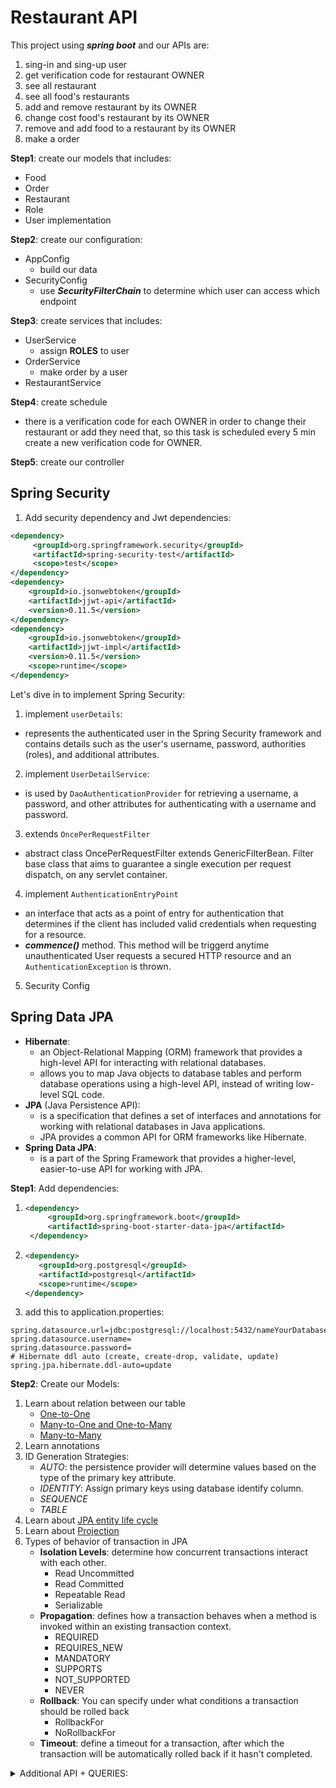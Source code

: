# Restaurant API
This project using ***spring boot*** and our APIs are:
1. sing-in and sing-up user
2. get verification code for restaurant OWNER
3. see all restaurant
4. see all food's restaurants
5. add and remove restaurant by its OWNER
6. change cost food's restaurant by its OWNER
7. remove and add food to a restaurant by its OWNER
8. make a order

**Step1**: create our models that includes: 
* Food
* Order
* Restaurant
* Role
* User implementation

**Step2**: create our configuration:
* AppConfig
  * build our data
* SecurityConfig
  * use ***SecurityFilterChain*** to determine which user can access which endpoint 

**Step3**: create services that includes:
* UserService
  * assign **ROLES** to user
* OrderService
  * make order by a user
* RestaurantService

**Step4**: create schedule
* there is a verification code for each OWNER in order to change their restaurant or add they need that, so this task is scheduled every 5 min create a new verification code for OWNER.

**Step5**: create our controller

## Spring Security
1. Add security dependency and Jwt dependencies:
```xml
<dependency>
     <groupId>org.springframework.security</groupId>
     <artifactId>spring-security-test</artifactId>
     <scope>test</scope>
</dependency>
<dependency>
    <groupId>io.jsonwebtoken</groupId>
    <artifactId>jjwt-api</artifactId>
    <version>0.11.5</version>
</dependency>
<dependency>
    <groupId>io.jsonwebtoken</groupId>
    <artifactId>jjwt-impl</artifactId>
    <version>0.11.5</version>
    <scope>runtime</scope>
</dependency>
```
Let's dive in to implement Spring Security:
1. implement `userDetails`:
  - represents the authenticated user in the Spring Security framework and contains details such as the user's username, password, authorities (roles), and additional attributes.
2. implement `UserDetailService`:
  - is used by `DaoAuthenticationProvider` for retrieving a username, a password, and other attributes for authenticating with a username and password.
3. extends `OncePerRequestFilter`
  - abstract class OncePerRequestFilter extends GenericFilterBean. Filter base class that aims to guarantee a single execution per request dispatch, on any servlet container.
4. implement `AuthenticationEntryPoint`
  -  an interface that acts as a point of entry for authentication that determines if the client has included valid credentials when requesting for a resource.
  - **_commence()_** method. This method will be triggerd anytime unauthenticated User requests a secured HTTP resource and an `AuthenticationException` is thrown.
5. Security Config

## Spring Data JPA
- **Hibernate**:
  - an Object-Relational Mapping (ORM) framework that provides a high-level API for interacting with relational databases.
  - allows you to map Java objects to database tables and perform database operations using a high-level API, instead of writing low-level SQL code.
- **JPA** (Java Persistence API):
  - is a specification that defines a set of interfaces and annotations for working with relational databases in Java applications.
  - JPA provides a common API for ORM frameworks like Hibernate.
- **Spring Data JPA**:
  - is a part of the Spring Framework that provides a higher-level, easier-to-use API for working with JPA.

**Step1**: Add dependencies:
1. ```xml
   <dependency>
        <groupId>org.springframework.boot</groupId>
        <artifactId>spring-boot-starter-data-jpa</artifactId>
    </dependency>
2. ```xml
   <dependency>
      <groupId>org.postgresql</groupId>
      <artifactId>postgresql</artifactId>
      <scope>runtime</scope>
   </dependency>
   ```
3. add this to application.properties:
```properties
spring.datasource.url=jdbc:postgresql://localhost:5432/nameYourDatabase
spring.datasource.username=
spring.datasource.password=
# Hibernate ddl auto (create, create-drop, validate, update)
spring.jpa.hibernate.ddl-auto=update
```
**Step2**: Create our Models:
1. Learn about relation between our table
   - [One-to-One](https://www.baeldung.com/jpa-one-to-one)
   - [Many-to-One and One-to-Many](https://www.baeldung.com/hibernate-one-to-many)
   - [Many-to-Many](https://www.baeldung.com/hibernate-many-to-many)
2. Learn annotations
3. ID Generation Strategies:
   - _AUTO_: the persistence provider will determine values based on the type of the primary key attribute.
   - _IDENTITY_: Assign primary keys using database identify column.
   - _SEQUENCE_
   - _TABLE_
4. Learn about [JPA entity life cycle](https://www.objectdb.com/java/jpa/persistence/managed#:~:text=The%20life%20cycle%20of%20entity,persistence.)
5. Learn about [Projection](https://www.baeldung.com/spring-data-jpa-projections)
6. Types of behavior of transaction in JPA
   - **Isolation Levels**: determine how concurrent transactions interact with each other.
     - Read Uncommitted
     - Read Committed
     - Repeatable Read
     - Serializable
   - **Propagation**: defines how a transaction behaves when a method is invoked within an existing transaction context.
     - REQUIRED
     - REQUIRES_NEW
     - MANDATORY
     - SUPPORTS
     - NOT_SUPPORTED
     - NEVER
   - **Rollback**: You can specify under what conditions a transaction should be rolled back
     - RollbackFor
     - NoRollbackFor
   - **Timeout**: define a timeout for a transaction, after which the transaction will be automatically rolled back if it hasn't completed.


<details>
<summary>Additional API + QUERIES:</summary>

1. Find Users With Total Sum Cost Exceeding Threshold
```java
    @Query("SELECT DISTINCT u FROM UserImp u JOIN u.orders o GROUP BY u HAVING SUM(o.totalCost) > :thresholdAmount")
    List<UserView> findUsersWithTotalSumCostExceedingThreshold(@Param("thresholdAmount") int thresholdAmount);
```
2. Count Orders By User And Restaurant
```java
    @Query("SELECT NEW org.example.dto.OrderCountDTO(o.user_order, o.restaurant, COUNT(o)) FROM Order o GROUP BY o.user_order, o.restaurant")
    List<OrderCountDTO> countOrdersByUserAndRestaurant();
```
3. Search Orders
```java
private Specification<Order> buildQuery(OrderSearchCriteria criteria) {
        return (root, query, criteriaBuilder) -> {
            List<Predicate> predicates = new ArrayList<>();

            if (criteria.getUsername() != null) {
                predicates.add(criteriaBuilder.equal(root.get("user_order").get("username"), criteria.getUsername()));
            }

            if (criteria.getRestaurantId() != null) {
                predicates.add(criteriaBuilder.equal(root.get("restaurant").get("id"), criteria.getRestaurantId()));
            }

            if (criteria.getTotalCost() != null) {
                predicates.add(criteriaBuilder.greaterThan(root.get("totalCost"), criteria.getTotalCost()));
            }

            return criteriaBuilder.and(predicates.toArray(new Predicate[0]));
        };
    }
```
4. Find Most Expensive Food
```java
RestaurantView findTopByOrderByFoodsCostDesc();
```
5. Find Restaurant By Foods Description Containing a input
```java
List<RestaurantView> findByFoodsDescriptionContaining(String description);
```
</details>